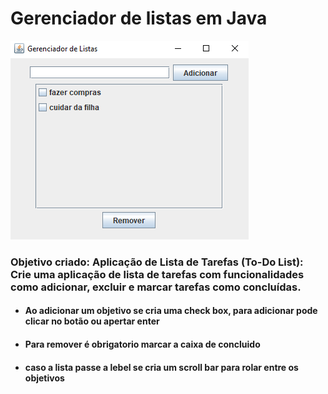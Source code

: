 # Gerenciador de listas em Java

<img src="src\main\java\lsita_tarefa\img\Captura de tela 2023-10-19 150005.png">

<br>

### Objetivo criado: Aplicação de Lista de Tarefas (To-Do List): Crie uma aplicação de lista de tarefas com funcionalidades como adicionar, excluir e marcar tarefas como concluídas. 

- #### Ao adicionar um objetivo se cria uma check box, para adicionar pode clicar no botão ou apertar enter

- #### Para remover é obrigatorio marcar a caixa de concluido

- #### caso a lista passe a lebel se cria um scroll bar para rolar entre os objetivos